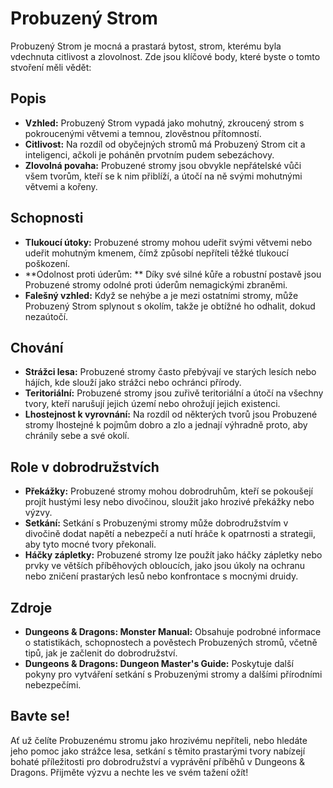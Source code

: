 # Probuzený Strom

Probuzený Strom je mocná a prastará bytost, strom, kterému byla vdechnuta citlivost a zlovolnost. Zde jsou klíčové body, které byste o tomto stvoření měli vědět:

## Popis

- **Vzhled:** Probuzený Strom vypadá jako mohutný, zkroucený strom s pokroucenými větvemi a temnou, zlověstnou přítomností.
- **Citlivost:** Na rozdíl od obyčejných stromů má Probuzený Strom cit a inteligenci, ačkoli je poháněn prvotním pudem sebezáchovy.
- **Zlovolná povaha:** Probuzené stromy jsou obvykle nepřátelské vůči všem tvorům, kteří se k nim přiblíží, a útočí na ně svými mohutnými větvemi a kořeny.

## Schopnosti

- **Tlukoucí útoky:** Probuzené stromy mohou udeřit svými větvemi nebo udeřit mohutným kmenem, čímž způsobí nepříteli těžké tlukoucí poškození.
- **Odolnost proti úderům: ** Díky své silné kůře a robustní postavě jsou Probuzené stromy odolné proti úderům nemagickými zbraněmi.
- **Falešný vzhled:** Když se nehýbe a je mezi ostatními stromy, může Probuzený Strom splynout s okolím, takže je obtížné ho odhalit, dokud nezaútočí.

## Chování

- **Strážci lesa:** Probuzené stromy často přebývají ve starých lesích nebo hájích, kde slouží jako strážci nebo ochránci přírody.
- **Teritoriální:** Probuzené stromy jsou zuřivě teritoriální a útočí na všechny tvory, kteří narušují jejich území nebo ohrožují jejich existenci.
- **Lhostejnost k vyrovnání:** Na rozdíl od některých tvorů jsou Probuzené stromy lhostejné k pojmům dobro a zlo a jednají výhradně proto, aby chránily sebe a své okolí.

## Role v dobrodružstvích

- **Překážky:** Probuzené stromy mohou dobrodruhům, kteří se pokoušejí projít hustými lesy nebo divočinou, sloužit jako hrozivé překážky nebo výzvy.
- **Setkání:** Setkání s Probuzenými stromy může dobrodružstvím v divočině dodat napětí a nebezpečí a nutí hráče k opatrnosti a strategii, aby tyto mocné tvory překonali.
- **Háčky zápletky:** Probuzené stromy lze použít jako háčky zápletky nebo prvky ve větších příběhových obloucích, jako jsou úkoly na ochranu nebo zničení prastarých lesů nebo konfrontace s mocnými druidy.

## Zdroje

- **Dungeons & Dragons: Monster Manual:** Obsahuje podrobné informace o statistikách, schopnostech a pověstech Probuzených stromů, včetně tipů, jak je začlenit do dobrodružství.
- **Dungeons & Dragons: Dungeon Master's Guide:** Poskytuje další pokyny pro vytváření setkání s Probuzenými stromy a dalšími přírodními nebezpečími.

## Bavte se!

Ať už čelíte Probuzenému stromu jako hrozivému nepříteli, nebo hledáte jeho pomoc jako strážce lesa, setkání s těmito prastarými tvory nabízejí bohaté příležitosti pro dobrodružství a vyprávění příběhů v Dungeons & Dragons. Přijměte výzvu a nechte les ve svém tažení ožít!
